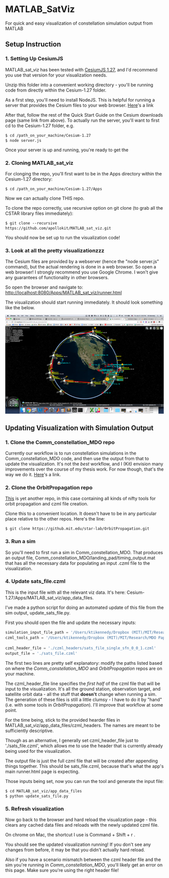 # MATLAB_SatViz
For quick and easy visualization of constellation simulation output from MATLAB

## Setup Instruction

### 1. Setting Up CesiumJS

MATLAB_sat_viz has been tested with [CesiumJS 1.27](https://cesiumjs.org/downloads.html), and I'd recommend you use that version for your visualization needs.

Unzip this folder into a convenient working directory - you'll be running code from directly within the Cesium-1.27 folder.

As a first step, you'll need to install NodeJS. This is helpful for running a server that provides the Cesium files to your web browser. [Here](https://nodejs.org/en/)'s a link

After that, follow the rest of the Quick Start Guide on the Cesium downloads page (same link from above). To actually run the server, you'll want to first cd to the Cesium-1.27 folder, e.g.

```
$ cd /path_on_your_machine/Cesium-1.27
$ node server.js
```

Once your server is up and running, you're ready to get the




### 2. Cloning MATLAB_sat_viz

For clonging the repo, you'll first want to be in the Apps directory within the Cesium-1.27 directory:

```
$ cd /path_on_your_machine/Cesium-1.27/Apps
```

Now we can actually clone THIS repo.

To clone the repo correctly, use recursive option on git clone (to grab all the CSTAR library files immediately):

```
$ git clone --recursive https://github.com/apollokit/MATLAB_sat_viz.git
```

You should now be set up to run the visualization code!

### 3. Look at all the pretty visualizationzzz

The Cesium files are provided by a webserver (hence the "node server.js" command), but the actual rendering is done in a web browser. So open a web browser! I strongly recommend you use Google Chrome. I won't give any guarantees of functionality in other browsers.

So open the browser and navigate to: [http://localhost:8080/Apps/MATLAB_sat_viz/runner.html](http://localhost:8080/Apps/MATLAB_sat_viz/runner.html)

The visualization should start running immediately. It should look something like the below.

![Viz image](viz_shot.png)


## Updating Visualization with Simulation Output

### 1. Clone the Comm_constellation_MDO repo

Currently our workflow is to run constellation simulations in the Comm_constellation_MDO code, and then use the output from that to update the visualization. It's not the *best* workflow, and I (Kit) envision many improvements over the course of my thesis work. For now though, that's the way we do it. [Here](https://github.com/ebclements/Comm_constellation_MDO)'s a link.

### 2. Clone the OrbitPropagation repo

[This](https://github.mit.edu/star-lab/OrbitPropagation) is yet another repo, in this case containing all kinds of nifty tools for orbit propagation and czml file creation.

Clone this to a convenient location. It doesn't have to be in any particular place relative to the other repos. Here's the line:

```
$ git clone https://github.mit.edu/star-lab/OrbitPropagation.git
```

### 3. Run a sim

So you'll need to first run a sim in Comm_constellation_MDO. That produces an output file, Comm_constellation_MDO/landing_pad/timing_output.mat that has all the necessary data for populating an input .czml file to the visualization.

### 4. Update sats_file.czml

This is the input file with all the relevant viz data. It's here: Cesium-1.27/Apps/MATLAB_sat_viz/app_data_files.

I've made a python script for doing an automated update of this file from the sim output, update_sats_file.py.

First you should open the file and update the necessary inputs:

```python
simulation_input_file_path = '/Users/ktikennedy/Dropbox (MIT)/MIT/Research/MDO Paper Work/Comm_constellation_MDO/landing_pad/timing_output.mat'
czml_tools_path = '/Users/ktikennedy/Dropbox (MIT)/MIT/Research/MDO Paper Work/OrbitPropagation/czml/Tools'

czml_header_file = './czml_headers/sats_file_single_sfn_0_0_1.czml'
output_file = './sats_file.czml'
```

The first two lines are pretty self explanatory: modify the paths listed based on where the *Comm_constellation_MDO* and *OrbitPropagation* repos are on your machine.

The czml_header_file line specifies the *first half* of the czml file that will be input to the visualization. It's all the ground station, observation target, and satellite orbit data - all the stuff that **doesn't** change when running a sim. The generation of these files is still a little clumsy - I have to do it by "hand" (i.e. with some tools in *OrbitPropagation*). I'll improve that workflow at some point.

For the time being, stick to the provided hearder files in MATLAB_sat_viz/app_data_files/czml_headers. The names are meant to be sufficiently descriptive.

Though as an alternative, I generally set czml_header_file just to './sats_file.czml', which allows me to use the header that is currently already being used for the visualization.

The output file is just the full czml file that will be created after appending things together. This should be sats_file.czml, because that's what the app's main runner.html page is expecting.

Those inputs being set, now you can run the tool and generate the input file:

```
$ cd MATLAB_sat_viz/app_data_files
$ python update_sats_file.py
```

### 5. Refresh visualization

Now go back to the browser and hard reload the visualization page - this clears any cached data files and reloads with the newly updated czml file.

On chrome on Mac, the shortcut I use is Command + Shift + r .

You should see the updated visualization running! If you don't see any changes from before, it may be that you didn't actually hard reload.

Also if you have a scenario mismatch between the czml header file and the sim you're running in *Comm_constellation_MDO*, you'll likely get an error on this page. Make sure you're using the right header file!


